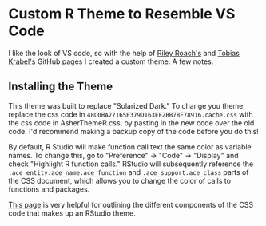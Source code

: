 # Custom R Theme to Resemble VS Code

I like the look of VS code, so with the help of [Riley Roach's](https://github.com/riley-roach/RStudio-Customizations) and [Tobias Krabel's](https://github.com/tkrabel/rstudio_atom_theme) GitHub pages I created a custom theme. A few notes:

## Installing the Theme

This theme was built to replace "Solarized Dark." To change you theme, replace the css code in `48C0BA77165E379D163EF2BB78F78916.cache.css` with the css code in AsherThemeR.css, by pasting in the new code over the old code. I'd recommend making a backup copy of the code before you do this!

By default, R Studio will make function call text the same color as variable names. To change this, go to "Preference" -> "Code" -> "Display" and check "Highlight R function calls." RStudio will subsequently reference the `.ace_entity.ace_name.ace_function` and `.ace_support.ace_class` parts of the CSS document, which allows you to change the color of calls to functions and packages.

[This page](https://rstudio.github.io/rstudio-extensions/rstudio-theme-creation.html) is very helpful for outlining the different components of the CSS code that makes up an RStudio theme.